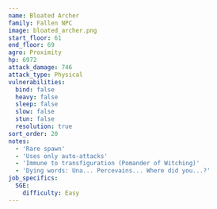 ```yaml
---
name: Bloated Archer
family: Fallen NPC
image: bloated_archer.png
start_floor: 61
end_floor: 69
agro: Proximity
hp: 6972
attack_damage: 746
attack_type: Physical
vulnerabilities:
  bind: false
  heavy: false
  sleep: false
  slow: false
  stun: false
  resolution: true
sort_order: 20
notes:
  - 'Rare spawn'
  - 'Uses only auto-attacks'
  - 'Immune to transfiguration (Pomander of Witching)'
  - 'Dying words: Una... Percevains... Where did you...?'
job_specifics:
  SGE:
    difficulty: Easy
---
```

